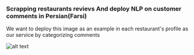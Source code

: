 ### Scrapping restaurants revievs And deploy NLP on customer comments in Persian(Farsi)

We want to deploy this image as an example in each restaurant's profile as our service by categorizing comments

![alt text](https://i.ibb.co/VBs5ryf/Picture1.png)
